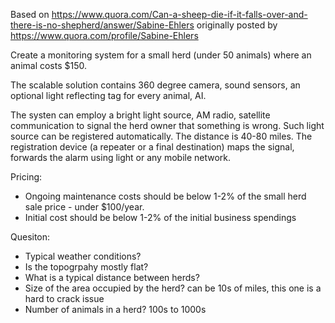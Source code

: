 Based on https://www.quora.com/Can-a-sheep-die-if-it-falls-over-and-there-is-no-shepherd/answer/Sabine-Ehlers
originally posted by https://www.quora.com/profile/Sabine-Ehlers

Create a monitoring system for a small herd (under 50 animals) where an animal costs $150.

The scalable solution contains 360 degree camera, sound sensors, an optional light reflecting tag for every animal, AI. 

The systen can employ a bright light source, AM radio, satellite communication to signal the herd owner that 
something is wrong. Such light source can be registered automatically. The distance is 40-80 miles. 
The registration device (a repeater or a final destination) maps the signal, forwards the alarm using light 
or any mobile network. 

Pricing:

* Ongoing maintenance costs should be below 1-2% of the small herd sale price - under $100/year.
* Initial cost should be below 1-2% of the initial business spendings

Quesiton:

* Typical weather conditions?
* Is the topogrpahy mostly flat?
* What is a typical distance between herds?
* Size of the area  occupied by the herd? can be 10s of miles, this one is a hard to crack issue
* Number of animals in a herd? 100s to 1000s 
